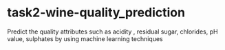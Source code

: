 # task2-wine-quality_prediction
Predict the quality attributes such as acidity , residual sugar, chlorides, pH value, sulphates by using machine learning techniques
